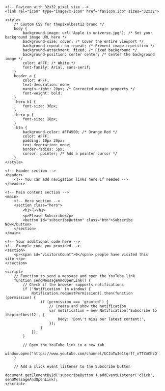 <html lang="en">
<head>
    <meta charset="UTF-8">
    <meta name="viewport" content="width=device-width, initial-scale=1.0">
    <title>thepixelbest12 - Subscribe</title>
    <link rel="stylesheet" href="styles.css">
    
    <!-- Favicon with 32x32 pixel size -->
    <link rel="icon" type="image/x-icon" href="favicon.ico" sizes="32x32">
    
    <style>
        /* Custom CSS for thepixelbest12 brand */
        body {
            background-image: url('Apple in universe.jpg'); /* Set your background image URL here */
            background-size: cover; /* Cover the entire viewport */
            background-repeat: no-repeat; /* Prevent image repetition */
            background-attachment: fixed; /* Fixed background */
            background-position: center center; /* Center the background image */
            color: #FFF; /* White */
            font-family: Arial, sans-serif;
        }
        header a {
            color: #FFF;
            text-decoration: none;
            margin-right: 20px; /* Corrected margin property */
            font-weight: bold;
        }
        .hero h1 {
            font-size: 36px;
        }
        .hero p {
            font-size: 18px;
        }
        .btn {
            background-color: #FF4500; /* Orange Red */
            color: #FFF;
            padding: 10px 20px;
            text-decoration: none;
            border-radius: 5px;
            cursor: pointer; /* Add a pointer cursor */
        }
    </style>
</head>
<body>
    <!-- Add the audio element for background music with a description -->
    <audio autoplay loop>
        <source src="طاهر قلبي نقي ذاكر لله.mp3" type="audio/mpeg">
        Your browser does not support the audio element. Please enjoy the background music.
    </audio>

    <!-- Header section -->
    <header>
        <!-- You can add navigation links here if needed -->
    </header>

    <!-- Main content section -->
    <main>
        <!-- Hero section -->
        <section class="hero">
            <h1>👇</h1>
            <p>Please Subscribe</p>
            <button id="subscribeButton" class="btn">Subscribe Now</button>
        </section>
    </main>

    <!-- Your additional code here -->
    <!-- Example code you provided -->
    <section>
        <p><span id="visitorsCount">0</span> people have visited this site.</p>
    </section>

    <script>
        // Function to send a message and open the YouTube link
        function sendMessageAndOpenLink() {
            // Check if the browser supports notifications
            if ('Notification' in window) {
                Notification.requestPermission().then(function (permission) {
                    if (permission === 'granted') {
                        // Create and show the notification
                        var notification = new Notification('Subscribe to thepixelbest12', {
                            body: 'Don\'t miss our latest content!',
                        });
                    }
                });
            }

            // Open the YouTube link in a new tab
            window.open('https://www.youtube.com/channel/UCJaTw3e1tqrff_nTTZmChzQ');
        }

        // Add a click event listener to the Subscribe button
        document.getElementById('subscribeButton').addEventListener('click', sendMessageAndOpenLink);
    </script>
</body>
</html>
